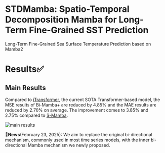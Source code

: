 # STDMamba: Spatio-Temporal Decomposition Mamba for Long-Term Fine-Grained SST Prediction
Long-Term Fine-Grained Sea Surface Temperature Prediction based on Mamba2

# Results✅
## Main Results

Compared to [iTransformer](https://openreview.net/forum?id=JePfAI8fah), the current SOTA Transformer-based model, the MSE results of Bi-Mamba+ are reduced by 4.85% and the MAE results are reduced by 2.70% on average. The improvement comes to 3.85% and 2.75% compared to [S-Mamba](https://arxiv.org/abs/2403.11144).

![main results](pics/fig_NPO.png "main results")

🚩**News**(February 23, 2025): We aim to replace the original bi-directional mechanism, commonly used in most time series models, with the inner bi-directional Mamba mechanism we newly proposed.



